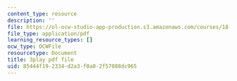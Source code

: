 ```yaml
---
content_type: resource
description: ''
file: https://ol-ocw-studio-app-production.s3.amazonaws.com/courses/18-03sc-differential-equations-fall-2011/85444f192334d2a3f0a02f57088dc965_zreI4HllD80.pdf
file_type: application/pdf
learning_resource_types: []
ocw_type: OCWFile
resourcetype: Document
title: 3play pdf file
uid: 85444f19-2334-d2a3-f0a0-2f57088dc965
---
```

